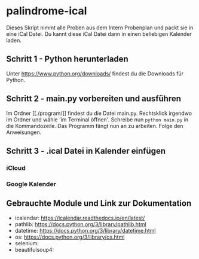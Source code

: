# palindrome-ical

Dieses Skript nimmt alle Proben aus dem Intern Probenplan und packt sie in eine iCal Datei.
Du kannt diese iCal Datei dann in einen beliebigen Kalender laden.

## Schritt 1 - Python herunterladen
Unter https://www.python.org/downloads/ findest du die Downloads für Python.

## Schritt 2 - main.py vorbereiten und ausführen
Im Ordner [[./program/]] findest du die Datei main.py. Rechtsklick irgendwo im Ordner und wähle 'im Terminal öffnen'. Schreibe nun ```python main.py``` in die Kommandozeile.
Das Programm fängt nun an zu arbeiten. Folge den Anweisungen.

## Schritt 3 - .ical Datei in Kalender einfügen

### iCloud

### Google Kalender

## Gebrauchte Module und Link zur Dokumentation
- icalendar:		https://icalendar.readthedocs.io/en/latest/
- pathlib:		https://docs.python.org/3/library/pathlib.html
- datetime:		https://docs.python.org/3/library/datetime.html
- os:			https://docs.python.org/3/library/os.html
- selenium:		
- beautifulsoup4:	

